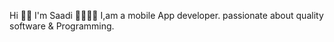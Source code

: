
Hi 👋🏻 I'm Saadi 👩‍💻💙📱 I,am a mobile App developer.
passionate about quality software & Programming.



